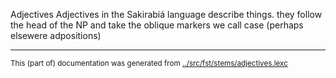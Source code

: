 Adjectives
Adjectives in the Sakirabiá language describe things.
they follow the head of the NP and take the oblique markers we call case (perhaps elsewere adpositions)





* * *
<small>This (part of) documentation was generated from [../src/fst/stems/adjectives.lexc](http://github.com/giellalt/lang-skf/blob/main/../src/fst/stems/adjectives.lexc)</small>
